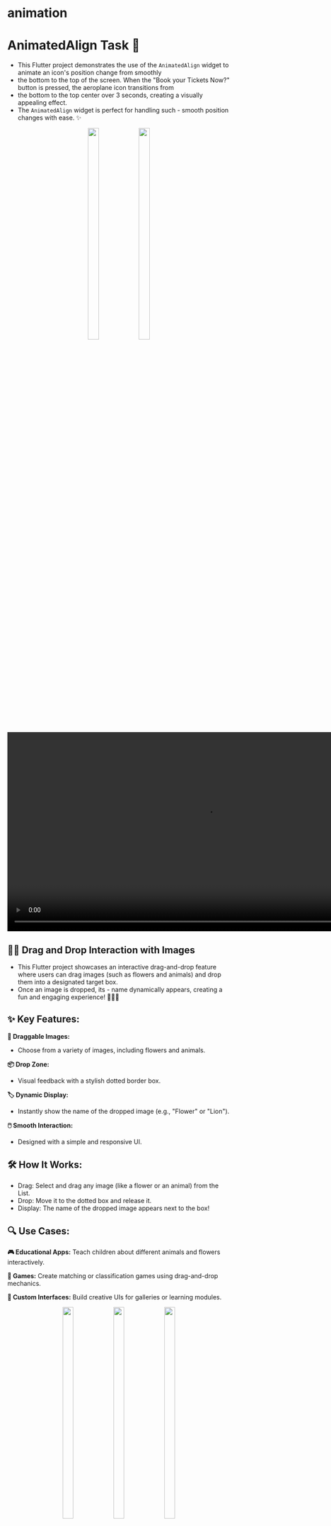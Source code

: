 # animation

# AnimatedAlign Task 🚀

- This Flutter project demonstrates the use of the `AnimatedAlign` widget to animate an icon's position change from smoothly
- the bottom to the top of the screen. When the "Book your Tickets Now?" button is pressed, the aeroplane icon transitions from
- the bottom to the top center over 3 seconds, creating a visually appealing effect.
- The `AnimatedAlign` widget is perfect for handling such - smooth position changes with ease. ✨

<div align="center">
  <img src="https://github.com/user-attachments/assets/a5a39603-039d-4661-83a3-1bf258b23289" height="35%" width="22%" />
  <img src="https://github.com/user-attachments/assets/cbd5789f-93bd-4d4b-8465-b28ee5f5f8ef" height="35%" width="22%" />
  
  <video height="450" src="https://github.com/user-attachments/assets/f1792713-7442-4b20-9ab4-be750701a775" />
</div>



## **🐾🌸** Drag and Drop Interaction with Images 
- This Flutter project showcases an interactive drag-and-drop feature where users can drag images (such as flowers and animals) and drop them into a designated target box.
-  Once an image is dropped, its - name dynamically appears, creating a fun and engaging experience! 🌼🦁✨

## ✨ Key Features:
**🌸 Draggable Images:** 
- Choose from a variety of images, including flowers and animals.
  
**📦 Drop Zone:**
- Visual feedback with a stylish dotted border box.
  
**🏷️ Dynamic Display:**
- Instantly show the name of the dropped image (e.g., "Flower" or "Lion").
  
**🖱️ Smooth Interaction:**
- Designed with a simple and responsive UI.
  
## 🛠️ How It Works:
- Drag: Select and drag any image (like a flower or an animal) from the List.
- Drop: Move it to the dotted box and release it.
- Display: The name of the dropped image appears next to the box!
## 🔍 Use Cases:
**🎮 Educational Apps:** Teach children about different animals and flowers interactively.

**🧩 Games:** Create matching or classification games using drag-and-drop mechanics.

**🎨 Custom Interfaces:** Build creative UIs for galleries or learning modules.


<div align="center">
  <img src="https://github.com/user-attachments/assets/426f21c5-6076-4f89-b499-04fa46ebde61" height="35%" width="22%" />
  <img src="https://github.com/user-attachments/assets/bde5a5ee-09c0-4312-83d8-28ab12b7b521" height="35%" width="22%" />
  <img src="https://github.com/user-attachments/assets/bf7c296d-5422-4ed0-ac72-a4d7792c603f" height="35%" width="22%" />
  
  <video height="450" src="https://github.com/user-attachments/assets/5b671a05-7ac7-48d3-858c-531b5ecc1e6a" />
</div>


# 📚 Hero Animation 

## 🌟 Example Use Case:
- Image Gallery: Tap on a thumbnail to transition to a detailed view with a smooth zoom-in effect, giving users a sense of continuity.

## 🛠️ Best Practices:
- Unique Tags: Each Hero pair must share a unique tag.
- Consistent Widgets: Ensure the Hero widgets on both screens are visually similar for a smooth transition.
- Performance: Avoid complex layouts within the Hero widget to maintain performance.
<div>
   <video height="450" src="https://github.com/user-attachments/assets/2f595cff-9081-4064-93ce-2f0613a5fe69" />
</div>







